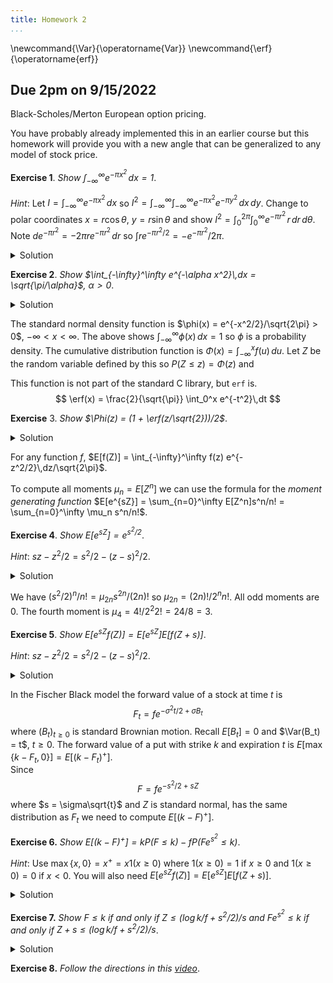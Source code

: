 ```yaml
---
title: Homework 2
...
```

\newcommand{\Var}{\operatorname{Var}}
\newcommand{\erf}{\operatorname{erf}}

## Due 2pm on 9/15/2022

Black-Scholes/Merton European option pricing.

You have probably already implemented this in an earlier course but this homework
will provide you with a new angle that can be generalized to any model of stock price.

__Exercise 1__. _Show $\int_{-\infty}^\infty e^{-\pi x^2}\,dx = 1$_.

_Hint_: Let $I = \int_{-\infty}^\infty e^{-\pi x^2}\,dx$ so
$I^2 = \int_{-\infty}^\infty\int_{-\infty}^\infty e^{-\pi x^2}e^{-\pi y^2}\,dx\,dy$.
Change to polar coordinates $x = r\cos\theta$, $y = r\sin\theta$ and show
$I^2 = \int_0^{2\pi}\int_0^\infty e^{-\pi r^2}\,r\,dr\,d\theta$.
Note $de^{-\pi r^2} = -2\pi r e^{-\pi r^2}\,dr$
so $\int re^{-\pi r^2/2} = -e^{-\pi r^2}/2\pi$.

<details>
<summary>Solution</summary>
Since $dx = \cos\theta\,dr + -r\sin\theta\,d\theta$ and $dy = \sin\theta\,dr + r\cos\theta\,d\theta$
we have 
$$
\begin{aligned}
dx\,dy &= (\cos\theta\,dr)(r\cos\theta\,d\theta) - (r\sin\theta\,d\theta)(\sin\theta\,dr)\\
	&= (r\cos^2\theta + r\sin^2\theta)\,dr\,d\theta \\
	&= r\,dr\,d\theta \\
\end{aligned}
$$
<!--
	&= (r\cos^2\theta + r\sin^2\theta)\,dr\,d\theta \\
-->
$ we use $dr\,d\theta = -dr\,d\theta$, $dr\,dr = 0$, and $d\theta\,d\theta = 0$.
$$
\begin{aligned}
\int_0^{2\pi}\int_0^\infty e^{-\pi r^2}\,r\,dr\,d\theta 
	&= \int_0^{2\pi} -e^{-\pi r^2} |_{r=0}^\infty d\theta \\
	&= \int_0^{2\pi} 1 d\theta \\
	&= 2\pi \\
\end{aligned}
$$
</details>

__Exercise 2__. _Show $\int_{-\infty}^\infty e^{-\alpha x^2}\,dx = \sqrt{\pi/\alpha}$, $\alpha > 0$_.

<details>
<summary>Solution</summary>
We need $\alpha x^2 = \pi z^2$ so substitute $x = \sqrt{\pi/\alpha} z$.
</details>

The standard normal density function is $\phi(x) = e^{-x^2/2}/\sqrt{2\pi} > 0$, $-\infty < x < \infty$.
The above shows $\int_{-\infty}^\infty \phi(x)\,dx = 1$ so $\phi$ is a probability density.
The cumulative distribution function is $\Phi(x) = \int_{-\infty}^x f(u)\,du$.
Let $Z$ be the random variable defined by this so $P(Z\le z) = \Phi(z)$ and

This function is not part of the standard C library, but `erf` is.
$$
	\erf(x) = \frac{2}{\sqrt{\pi}} \int_0^x e^{-t^2}\,dt
$$

__Exercise__ 3. _Show $\Phi(z) = (1 + \erf(z/\sqrt{2}))/2$_.

<details>
<summary>Solution</summary>
Use $\int_{-\infty}^x e^{-z^2/2}\,dz/\sqrt{2\pi} = 1/2 + \int_0^x e^{-z^2/2}\,dz/\sqrt{2\pi}$
and $t^2 = z^2/2$ so $t = z/\sqrt{2}$.
</details>

For any function $f$, $E[f(Z)] = \int_{-\infty}^\infty f(z) e^{-z^2/2}\,dz/\sqrt{2\pi}$.

To compute all moments $\mu_n = E[Z^n]$ we can use the formula for the _moment generating function_
$E[e^{sZ}] = \sum_{n=0}^\infty E[Z^n]s^n/n! = \sum_{n=0}^\infty \mu_n s^n/n!$.

__Exercise 4__. _Show $E[e^{sZ}] = e^{s^2/2}$_.

_Hint_: $sz - z^2/2 = s^2/2 - (z - s)^2/2$.

<details>
<summary>Solution</summary>
$$
\begin{aligned}
E[e^{sZ}] &= \int_{-\infty}^\infty e^{sz} e^{-z^2/2}\,dz/\sqrt{2\pi} \\
	&= \int_{-\infty}^\infty e^{sz - z^2/2}\,dz/\sqrt{2\pi} \\
	&= e^{s^2/2} \int_{-\infty}^\infty e^{- (z - s)^2/2}\,dz/\sqrt{2\pi} \\
	&= e^{s^2/2} \int_{-\infty}^\infty e^{- z^2/2}\,dz/\sqrt{2\pi} \\
	&= e^{s^2/2} \\
\end{aligned}
$$
Using $z \mapsto z + s$.
</details>

We have $(s^2/2)^n/n! = \mu_{2n}s^{2n}/(2n)!$ so $\mu_{2n} = (2n)!/2^n n!$.
All odd moments are 0. The fourth moment is $\mu_4 = 4!/2^2 2! = 24/8 = 3$.

__Exercise 5__. _Show $E[e^{sZ} f(Z)] = E[e^{sZ}] E[f(Z + s)]$_.

_Hint_: $sz - z^2/2 = s^2/2 - (z - s)^2/2$.

<details>
<summary>Solution</summary>
$$
\begin{aligned}
E[e^{sZ}f(Z)] &= \int_{-\infty}^\infty e^{sz} f(z) e^{-z^2/2}\,dz/\sqrt{2\pi} \\
	&= \int_{-\infty}^\infty e^{sz - z^2/2} f(z)\,dz/\sqrt{2\pi} \\
	&= e^{s^2/2} \int_{-\infty}^\infty e^{- (z - s)^2/2} f(z)\,dz/\sqrt{2\pi} \\
	&= e^{s^2/2} \int_{-\infty}^\infty e^{- z^2/2} f(z + s)\,dz/\sqrt{2\pi} \\
	&= E[e^{sZ}] E[f(Z + s)]	
\end{aligned}
$$
</details>

In the Fischer Black model the forward value of a stock at time $t$
is
$$
	F_t = fe^{-\sigma^2t/2 + \sigma B_t}
$$
where $(B_t)_{t\ge0}$ is
standard Brownian motion. Recall $E[B_t] = 0$ and $\Var(B_t) = t$,
$t\ge0$.  The forward value of a put with strike $k$ and expiration $t$
is $E[\max\{k - F_t, 0\}] = E[(k - F_t)^+]$.  
Since 
$$
	F = fe^{-s^2/2 + sZ}
$$
where $s = \sigma\sqrt{t}$ and $Z$ is standard normal, has the same distribution as $F_t$ we need
to compute $E[(k - F)^+]$.

__Exercise 6.__ _Show $E[(k - F)^+] = kP(F\le k) - fP(Fe^{s^2}\le k)$_.

_Hint_: Use $\max\{x,0\} = x^+ = x1(x \ge 0)$ where $1(x\ge0) = 1$ if $x\ge0$ and $1(x\ge0) = 0$ if $x < 0$.
You will also need $E[e^{sZ} f(Z)] = E[e^{sZ}] E[f(Z + s)]$.

<details>
<summary>Solution</summary>
$E[(k - F)^+] = E[(k - F)1(F\le k)] = kP(F\le k) - E[F1(F\le k)]$

$E[F1(F\le k)] = E[fe^{-s^2/2 + sZ}1(fe^{-s^2/2 + sZ} \le k)]
= fE[1(fe^{-s^2/2 + s(Z+s)} \le k)] = fP(Fe^{s^2}\le k]$.
</details>

__Exercise 7.__ _Show $F\le k$ if and only if $Z\le (\log k/f + s^2/2)/s$
and $Fe^{s^2}\le k$ if and only if $Z + s \le (\log k/f + s^2/2)/s$_.


<details>
<summary>Solution</summary>
$$
\begin{aligned}
	F &\le k \\
	fe^{-s^2/2 + sZ} &\le k \\
	e^{-s^2/2 + sZ} &\le k/f \\
	-s^2/2 + sZ &\le \log(k/f) \\
	sZ &\le \log(k/f) + s^2/2 \\
	Z &\le (\log(k/f) + s^2/2)/s \\
\end{aligned}
$$
</details>

__Exercise 8.__ _Follow the directions in this [video](https://urldefense.com/v3/__https://nyu.zoom.us/rec/share/sOWDzECOg9NTA7vWe1-HHUn4pfKVaQDLHqSV_kzp-ahGF6szMYZyg5ZV8Fz4ke2q.XUuDLn6WR-J5fbse__;!!BhJSzQqDqA!UwblKz5iwFI0FozKCe7Bf8FDQSaoSVKHCAYmQco5BUdpgCC0GarUovQ8KiqmzHuwcVcTSGaGuOiIvWIt$)_.
